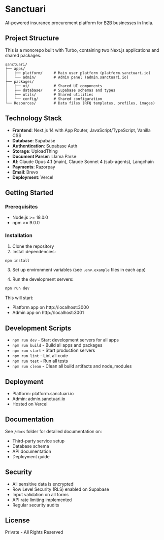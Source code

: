 # Sanctuari

AI-powered insurance procurement platform for B2B businesses in India.

## Project Structure

This is a monorepo built with Turbo, containing two Next.js applications and shared packages.

```
sanctuari/
├── apps/
│   ├── platform/     # Main user platform (platform.sanctuari.io)
│   └── admin/        # Admin panel (admin.sanctuari.io)
├── packages/
│   ├── ui/           # Shared UI components
│   ├── database/     # Supabase schemas and types
│   ├── utils/        # Shared utilities
│   └── config/       # Shared configuration
└── Resources/        # Data files (RFQ templates, profiles, images)
```

## Technology Stack

- **Frontend**: Next.js 14 with App Router, JavaScript/TypeScript, Vanilla CSS
- **Database**: Supabase
- **Authentication**: Supabase Auth
- **Storage**: UploadThing
- **Document Parser**: Llama Parse
- **AI**: Claude Opus 4.1 (main), Claude Sonnet 4 (sub-agents), Langchain
- **Payments**: Razorpay
- **Email**: Brevo
- **Deployment**: Vercel

## Getting Started

### Prerequisites

- Node.js >= 18.0.0
- npm >= 9.0.0

### Installation

1. Clone the repository
2. Install dependencies:

```bash
npm install
```

3. Set up environment variables (see `.env.example` files in each app)

4. Run the development servers:

```bash
npm run dev
```

This will start:
- Platform app on http://localhost:3000
- Admin app on http://localhost:3001

## Development Scripts

- `npm run dev` - Start development servers for all apps
- `npm run build` - Build all apps and packages
- `npm run start` - Start production servers
- `npm run lint` - Lint all code
- `npm run test` - Run all tests
- `npm run clean` - Clean all build artifacts and node_modules

## Deployment

- Platform: platform.sanctuari.io
- Admin: admin.sanctuari.io
- Hosted on Vercel

## Documentation

See `/docs` folder for detailed documentation on:
- Third-party service setup
- Database schema
- API documentation
- Deployment guide

## Security

- All sensitive data is encrypted
- Row Level Security (RLS) enabled on Supabase
- Input validation on all forms
- API rate limiting implemented
- Regular security audits

## License

Private - All Rights Reserved

